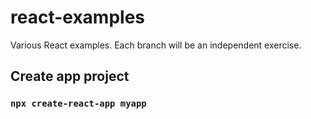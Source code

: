 # react-examples
Various React examples.
Each branch will be an independent exercise.

## Create app project
### `npx create-react-app myapp`

